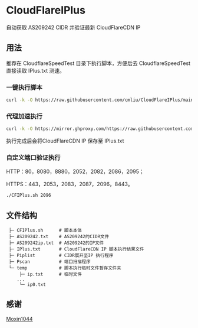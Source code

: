 # CloudFlareIPlus
自动获取 AS209242 CIDR 并验证最新 CloudFlareCDN IP

## 用法
推荐在 CloudflareSpeedTest 目录下执行脚本，方便后去 CloudflareSpeedTest 直接读取 IPlus.txt 测速。
### 一键执行脚本
``` bash
curl -k -O https://raw.githubusercontent.com/cmliu/CloudFlareIPlus/main/CFIPlus.sh && chmod +x CFIPlus.sh && ./CFIPlus.sh
```

### 代理加速执行
``` bash
curl -k -O https://mirror.ghproxy.com/https://raw.githubusercontent.com/cmliu/CloudFlareIPlus/main/CFIPlus.sh && chmod +x CFIPlus.sh && ./CFIPlus.sh
```

执行完成后会将CloudFlareCDN IP 保存至 IPlus.txt

### 自定义端口验证执行
HTTP：80，8080，8880，2052，2082，2086，2095；

HTTPS：443，2053，2083，2087，2096，8443。
``` bash
./CFIPlus.sh 2096
```

## 文件结构
```
 ├─ CFIPlus.sh      # 脚本本体
 ├─ AS209242.txt    # AS209242的CIDR文件
 ├─ AS209242ip.txt  # AS209242的IP文件
 ├─ IPlus.txt       # CloudFlareCDN IP 脚本执行结果文件
 ├─ Piplist         # CIDR展开至IP 执行程序
 ├─ Pscan           # 端口扫描程序
 └─ temp            # 脚本执行临时文件暂存文件夹
     ├─ ip.txt      # 临时文件
    ...
     └─ ip0.txt
```

## 感谢
[Moxin1044](https://github.com/Moxin1044)
